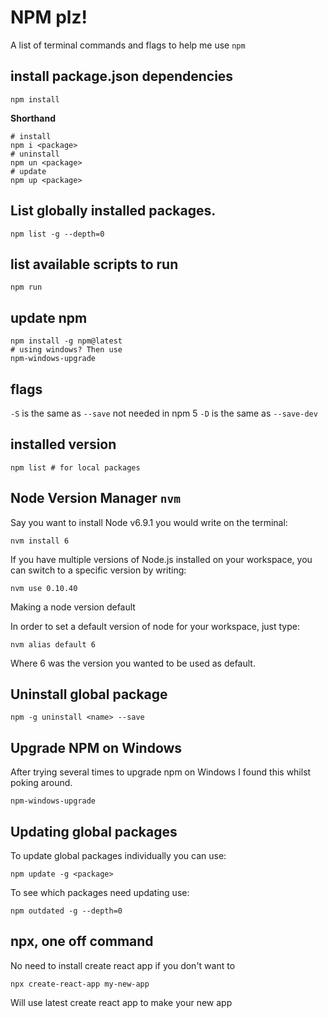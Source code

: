 # NPM plz!

A list of terminal commands and flags to help me use `npm`

## install package.json dependencies

```shell
npm install
```

**Shorthand**

```shell
# install
npm i <package>
# uninstall
npm un <package>
# update
npm up <package>
```

## List globally installed packages.

```shell
npm list -g --depth=0
```

## list available scripts to run

```shell
npm run
```

## update npm

```shell
npm install -g npm@latest
# using windows? Then use
npm-windows-upgrade
```

## flags

`-S` is the same as `--save` not needed in npm 5
`-D` is the same as `--save-dev`

## installed version

```shell
npm list # for local packages
```

## Node Version Manager `nvm`

Say you want to install Node v6.9.1 you would write on the terminal:

```shell
nvm install 6
```

If you have multiple versions of Node.js installed on your workspace, you can switch to a specific version by writing:

```shell
nvm use 0.10.40
```

Making a node version default

In order to set a default version of node for your workspace, just type:

```shell
nvm alias default 6
```

Where 6 was the version you wanted to be used as default.

## Uninstall global package

```shell
npm -g uninstall <name> --save
```

## Upgrade NPM on Windows

After trying several times to upgrade npm on Windows I found this whilst poking around.

```shell
npm-windows-upgrade
```

## Updating global packages

To update global packages individually you can use:

```shell
npm update -g <package>
```

To see which packages need updating use:

```shell
npm outdated -g --depth=0
```

## npx, one off command

No need to install create react app if you don't want to

```shell
npx create-react-app my-new-app
```

Will use latest create react app to make your new app

